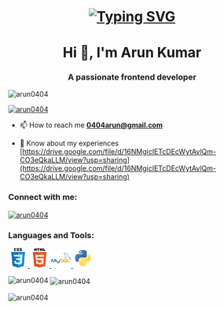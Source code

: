 <div  align="center" > 
  <h1>
<a href="https://git.io/typing-svg"   ><img  align="center"  src="https://readme-typing-svg.herokuapp.com?font=Fira+Code&pause=1000&color=12F7DE&width=435&lines=Hello+there!+My+name+is+Arun.+%F0%9F%91%8B%F0%9F%A4%93" alt="Typing SVG" /></a>
  </h1>
</div>

<h1 align="center">Hi 👋, I'm Arun Kumar</h1>
<h3 align="center">A passionate frontend developer</h3>

<p align="left"> <img src="https://komarev.com/ghpvc/?username=arun0404&label=Profile%20views&color=0e75b6&style=flat" alt="arun0404" /> </p>

<p align="left"> <a href="https://github.com/ryo-ma/github-profile-trophy"><img src="https://github-profile-trophy.vercel.app/?username=arun0404" alt="arun0404" /></a> </p>

- 📫 How to reach me **0404arun@gmail.com**

- 📄 Know about my experiences [https://drive.google.com/file/d/16NMgicIETcDEcWytAvlQm-CO3eQkaLLM/view?usp=sharing](https://drive.google.com/file/d/16NMgicIETcDEcWytAvlQm-CO3eQkaLLM/view?usp=sharing)

<h3 align="left">Connect with me:</h3>
<p align="left">
<a href="https://linkedin.com/in/arun0404" target="blank"><img align="center" src="https://raw.githubusercontent.com/rahuldkjain/github-profile-readme-generator/master/src/images/icons/Social/linked-in-alt.svg" alt="arun0404" height="30" width="40" /></a>
</p>

<h3 align="left">Languages and Tools:</h3>
<p align="left"> <a href="https://www.w3schools.com/css/" target="_blank" rel="noreferrer"> <img src="https://raw.githubusercontent.com/devicons/devicon/master/icons/css3/css3-original-wordmark.svg" alt="css3" width="40" height="40"/> </a> <a href="https://www.w3.org/html/" target="_blank" rel="noreferrer"> <img src="https://raw.githubusercontent.com/devicons/devicon/master/icons/html5/html5-original-wordmark.svg" alt="html5" width="40" height="40"/> </a> <a href="https://www.mysql.com/" target="_blank" rel="noreferrer"> <img src="https://raw.githubusercontent.com/devicons/devicon/master/icons/mysql/mysql-original-wordmark.svg" alt="mysql" width="40" height="40"/> </a> <a href="https://www.python.org" target="_blank" rel="noreferrer"> <img src="https://raw.githubusercontent.com/devicons/devicon/master/icons/python/python-original.svg" alt="python" width="40" height="40"/> </a> </p>

<p><img align="left" src="https://github-readme-stats.vercel.app/api/top-langs?username=arun0404&show_icons=true&locale=en&layout=compact" alt="arun0404" /></p>

<p>&nbsp;<img align="center" src="https://github-readme-stats.vercel.app/api?username=arun0404&show_icons=true&locale=en" alt="arun0404" /></p>

<p><img align="center" src="https://github-readme-streak-stats.herokuapp.com/?user=arun0404&" alt="arun0404" /></p>
